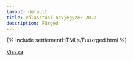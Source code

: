 ```yaml
---
layout: default
title: Választási névjegyzék 2022
description: Fürged
---
```


{% include settlementHTMLs/Fuuxrged.html %}

[Vissza](./)